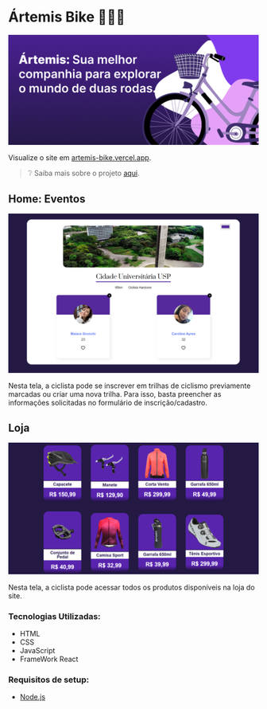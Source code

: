 # Ártemis Bike 🚴‍♀️💨

![banner](public/readme/banner.png)

Visualize o site em [artemis-bike.vercel.app](https://artemis-bike.vercel.app).
> ❔ Saiba mais sobre o projeto [aqui](https://artemisbike.vercel.app).

## Home: Eventos

![home](public/readme/home.png)

Nesta tela, a ciclista pode se inscrever em trilhas de ciclismo previamente marcadas ou criar uma nova trilha.
Para isso, basta preencher as informações solicitadas no formulário de inscrição/cadastro.

## Loja

![home](public/readme/loja.png)

Nesta tela, a ciclista pode acessar todos os produtos disponíveis na loja do site.

### Tecnologias Utilizadas:
- HTML
- CSS
- JavaScript
- FrameWork React

### Requisitos de setup:
- [Node.js](https://nodejs.org/en/docs)


